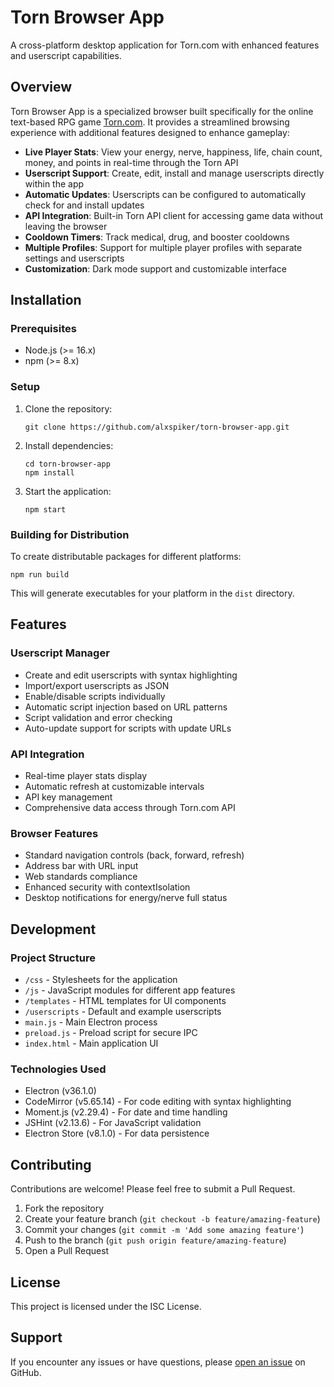 # Torn Browser App

A cross-platform desktop application for Torn.com with enhanced features and userscript capabilities.

## Overview

Torn Browser App is a specialized browser built specifically for the online text-based RPG game [Torn.com](https://www.torn.com). It provides a streamlined browsing experience with additional features designed to enhance gameplay:

- **Live Player Stats**: View your energy, nerve, happiness, life, chain count, money, and points in real-time through the Torn API
- **Userscript Support**: Create, edit, install and manage userscripts directly within the app
- **Automatic Updates**: Userscripts can be configured to automatically check for and install updates
- **API Integration**: Built-in Torn API client for accessing game data without leaving the browser
- **Cooldown Timers**: Track medical, drug, and booster cooldowns
- **Multiple Profiles**: Support for multiple player profiles with separate settings and userscripts
- **Customization**: Dark mode support and customizable interface

## Installation

### Prerequisites
- Node.js (>= 16.x)
- npm (>= 8.x)

### Setup
1. Clone the repository:
   ```
   git clone https://github.com/alxspiker/torn-browser-app.git
   ```

2. Install dependencies:
   ```
   cd torn-browser-app
   npm install
   ```

3. Start the application:
   ```
   npm start
   ```

### Building for Distribution
To create distributable packages for different platforms:
```
npm run build
```

This will generate executables for your platform in the `dist` directory.

## Features

### Userscript Manager
- Create and edit userscripts with syntax highlighting
- Import/export userscripts as JSON
- Enable/disable scripts individually
- Automatic script injection based on URL patterns
- Script validation and error checking
- Auto-update support for scripts with update URLs

### API Integration
- Real-time player stats display
- Automatic refresh at customizable intervals
- API key management
- Comprehensive data access through Torn.com API

### Browser Features
- Standard navigation controls (back, forward, refresh)
- Address bar with URL input
- Web standards compliance
- Enhanced security with contextIsolation
- Desktop notifications for energy/nerve full status

## Development

### Project Structure
- `/css` - Stylesheets for the application
- `/js` - JavaScript modules for different app features
- `/templates` - HTML templates for UI components
- `/userscripts` - Default and example userscripts
- `main.js` - Main Electron process
- `preload.js` - Preload script for secure IPC
- `index.html` - Main application UI

### Technologies Used
- Electron (v36.1.0)
- CodeMirror (v5.65.14) - For code editing with syntax highlighting
- Moment.js (v2.29.4) - For date and time handling
- JSHint (v2.13.6) - For JavaScript validation
- Electron Store (v8.1.0) - For data persistence

## Contributing

Contributions are welcome! Please feel free to submit a Pull Request.

1. Fork the repository
2. Create your feature branch (`git checkout -b feature/amazing-feature`)
3. Commit your changes (`git commit -m 'Add some amazing feature'`)
4. Push to the branch (`git push origin feature/amazing-feature`)
5. Open a Pull Request

## License

This project is licensed under the ISC License.

## Support

If you encounter any issues or have questions, please [open an issue](https://github.com/alxspiker/torn-browser-app/issues) on GitHub.
